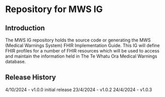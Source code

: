 # Repository for MWS IG

## Introduction
The MWS IG repository holds the source code or generating the MWS (Medical Warnings System) FHIR Implementation Guide. This IG will define FHIR profiles for a number of FHIR resources which will be used to access and maintain the information held in The Te Whatu Ora Medical Warnings database.

## Release History
4/10/2024 - v1.0.0 initial release
23/4/2024 - v1.0.2
24/4/2024 - v1.0.3